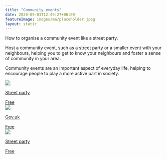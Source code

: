 ```yaml
---
title: "Community events"
date: 2020-09-01T12:49:27+06:00
featureImage: images/ma/placeholder.jpeg
layout: static
---
```


How to organise a community event like a street party.

Host a community event, such as a street party or a smaller event with your neighbours, helping you to get to know your neighbours and foster a sense of community in your area.

Community events are an important aspect of everyday life, helping to encourage people to play a more active part in society.

<a class="ma-link" href="https://www.streetparty.org.uk/guide/street-meet/"><div class="ma-card ma-card-Community"><div class="ma-icon"><img src ="/images/icon-check.png"/></div><div class="ma-name"><p>Street party</p></div><div class="ma-paid-text"><span>Free</span></div></div></a><a class="ma-link" href="https://www.gov.uk/organise-street-party"><div class="ma-card ma-card-Community"><div class="ma-icon"><img src ="/images/icon-check.png"/></div><div class="ma-name"><p>Gov.uk</p></div><div class="ma-paid-text"><span>Free</span></div></div></a><a class="ma-link" href="https://www.streetparty.org.uk/guide/"><div class="ma-card ma-card-Community"><div class="ma-icon"><img src ="/images/icon-check.png"/></div><div class="ma-name"><p>Street party</p></div><div class="ma-paid-text"><span>Free</span></div></div></a>  

<br/><br/>






